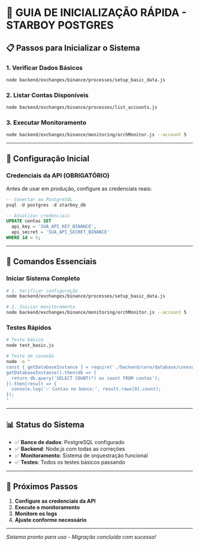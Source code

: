 # 🚀 GUIA DE INICIALIZAÇÃO RÁPIDA - STARBOY POSTGRES

## 📋 Passos para Inicializar o Sistema

### 1. **Verificar Dados Básicos**
```bash
node backend/exchanges/binance/processes/setup_basic_data.js
```

### 2. **Listar Contas Disponíveis**
```bash
node backend/exchanges/binance/processes/list_accounts.js
```

### 3. **Executar Monitoramento**
```bash
node backend/exchanges/binance/monitoring/orchMonitor.js --account 5
```

---

## 🔧 Configuração Inicial

### Credenciais da API (OBRIGATÓRIO)
Antes de usar em produção, configure as credenciais reais:

```sql
-- Conectar ao PostgreSQL
psql -U postgres -d starboy_db

-- Atualizar credenciais
UPDATE contas SET 
  api_key = 'SUA_API_KEY_BINANCE',
  api_secret = 'SUA_API_SECRET_BINANCE'
WHERE id = 5;
```

---

## 🏁 Comandos Essenciais

### Iniciar Sistema Completo
```bash
# 1. Verificar configuração
node backend/exchanges/binance/processes/setup_basic_data.js

# 2. Iniciar monitoramento
node backend/exchanges/binance/monitoring/orchMonitor.js --account 5
```

### Testes Rápidos
```bash
# Teste básico
node test_basic.js

# Teste de conexão
node -e "
const { getDatabaseInstance } = require('./backend/core/database/conexao');
getDatabaseInstance().then(db => {
  return db.query('SELECT COUNT(*) as count FROM contas');
}).then(result => {
  console.log('✅ Contas no banco:', result.rows[0].count);
});
"
```

---

## 📊 Status do Sistema

- ✅ **Banco de dados**: PostgreSQL configurado
- ✅ **Backend**: Node.js com todas as correções
- ✅ **Monitoramento**: Sistema de orquestração funcional
- ✅ **Testes**: Todos os testes básicos passando

---

## 🎯 Próximos Passos

1. **Configure as credenciais da API**
2. **Execute o monitoramento**
3. **Monitore os logs**
4. **Ajuste conforme necessário**

---

*Sistema pronto para uso - Migração concluída com sucesso!*
